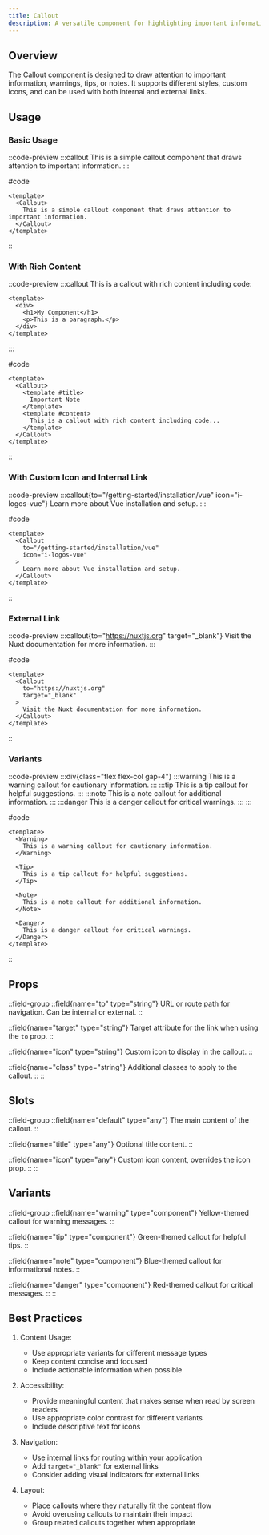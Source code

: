 ```yaml
---
title: Callout
description: A versatile component for highlighting important information with various styles and customization options.
---
```


## Overview

The Callout component is designed to draw attention to important information, warnings, tips, or notes. It supports different styles, custom icons, and can be used with both internal and external links.

## Usage

### Basic Usage

::code-preview
:::callout
This is a simple callout component that draws attention to important information.
:::

#code
```vue
<template>
  <Callout>
    This is a simple callout component that draws attention to important information.
  </Callout>
</template>
```
::

### With Rich Content

::code-preview
  :::callout
  This is a callout with rich content including code:
  ```vue
  <template>
    <div>
      <h1>My Component</h1>
      <p>This is a paragraph.</p>
    </div>
  </template>
  ```
  :::

#code
```vue
<template>
  <Callout>
    <template #title>
      Important Note
    </template>
    <template #content>
      This is a callout with rich content including code...
    </template>
  </Callout>
</template>
```
::

### With Custom Icon and Internal Link

::code-preview
:::callout{to="/getting-started/installation/vue" icon="i-logos-vue"}
Learn more about Vue installation and setup.
:::

#code
```vue
<template>
  <Callout
    to="/getting-started/installation/vue"
    icon="i-logos-vue"
  >
    Learn more about Vue installation and setup.
  </Callout>
</template>
```
::

### External Link

::code-preview
:::callout{to="https://nuxtjs.org" target="_blank"}
Visit the Nuxt documentation for more information.
:::

#code
```vue
<template>
  <Callout
    to="https://nuxtjs.org"
    target="_blank"
  >
    Visit the Nuxt documentation for more information.
  </Callout>
</template>
```
::

### Variants

::code-preview
:::div{class="flex flex-col gap-4"}
  :::warning
  This is a warning callout for cautionary information.
  :::
  :::tip
  This is a tip callout for helpful suggestions.
  :::
  :::note
  This is a note callout for additional information.
  :::
  :::danger
  This is a danger callout for critical warnings.
  :::
:::

#code
```vue
<template>
  <Warning>
    This is a warning callout for cautionary information.
  </Warning>
  
  <Tip>
    This is a tip callout for helpful suggestions.
  </Tip>
  
  <Note>
    This is a note callout for additional information.
  </Note>
  
  <Danger>
    This is a danger callout for critical warnings.
  </Danger>
</template>
```
::

## Props

::field-group
  ::field{name="to" type="string"}
  URL or route path for navigation. Can be internal or external.
  ::

  ::field{name="target" type="string"}
  Target attribute for the link when using the `to` prop.
  ::

  ::field{name="icon" type="string"}
  Custom icon to display in the callout.
  ::

  ::field{name="class" type="string"}
  Additional classes to apply to the callout.
  ::
::

## Slots

::field-group
  ::field{name="default" type="any"}
  The main content of the callout.
  ::

  ::field{name="title" type="any"}
  Optional title content.
  ::

  ::field{name="icon" type="any"}
  Custom icon content, overrides the icon prop.
  ::
::

## Variants

::field-group
  ::field{name="warning" type="component"}
  Yellow-themed callout for warning messages.
  ::

  ::field{name="tip" type="component"}
  Green-themed callout for helpful tips.
  ::

  ::field{name="note" type="component"}
  Blue-themed callout for informational notes.
  ::

  ::field{name="danger" type="component"}
  Red-themed callout for critical messages.
  ::
::

## Best Practices

1. Content Usage:
   - Use appropriate variants for different message types
   - Keep content concise and focused
   - Include actionable information when possible

2. Accessibility:
   - Provide meaningful content that makes sense when read by screen readers
   - Use appropriate color contrast for different variants
   - Include descriptive text for icons

3. Navigation:
   - Use internal links for routing within your application
   - Add `target="_blank"` for external links
   - Consider adding visual indicators for external links

4. Layout:
   - Place callouts where they naturally fit the content flow
   - Avoid overusing callouts to maintain their impact
   - Group related callouts together when appropriate
